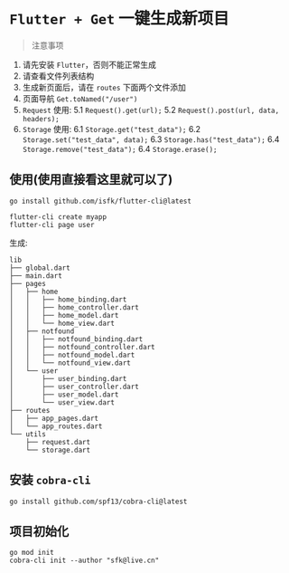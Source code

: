 # `Flutter + Get` 一键生成新项目

> 注意事项

1. 请先安装 `Flutter`，否则不能正常生成
2. 请查看文件列表结构
3. 生成新页面后，请在 `routes` 下面两个文件添加
4. 页面导航 `Get.toNamed("/user")`
5. `Request` 使用:
   5.1 `Request().get(url);`
   5.2 `Request().post(url, data, headers);`
6. `Storage` 使用:
   6.1 `Storage.get("test_data");`
   6.2 `Storage.set("test_data", data);`
   6.3 `Storage.has("test_data");`
   6.4 `Storage.remove("test_data");`
   6.4 `Storage.erase();`

## 使用(使用直接看这里就可以了)

```shell
go install github.com/isfk/flutter-cli@latest

flutter-cli create myapp
flutter-cli page user
```

生成:

```
lib
├── global.dart
├── main.dart
├── pages
│   ├── home
│   │   ├── home_binding.dart
│   │   ├── home_controller.dart
│   │   ├── home_model.dart
│   │   └── home_view.dart
│   ├── notfound
│   │   ├── notfound_binding.dart
│   │   ├── notfound_controller.dart
│   │   ├── notfound_model.dart
│   │   └── notfound_view.dart
│   └── user
│       ├── user_binding.dart
│       ├── user_controller.dart
│       ├── user_model.dart
│       └── user_view.dart
├── routes
│   ├── app_pages.dart
│   └── app_routes.dart
└── utils
    ├── request.dart
    └── storage.dart
```

## 安装 `cobra-cli`

`go install github.com/spf13/cobra-cli@latest`

## 项目初始化

```shell
go mod init
cobra-cli init --author "sfk@live.cn"
```
